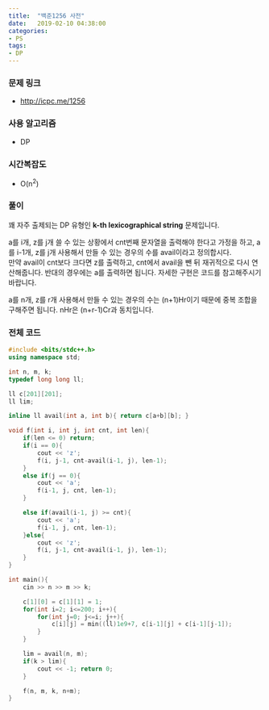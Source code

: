 ```yaml
---
title:  "백준1256 사전"
date:   2019-02-10 04:38:00
categories:
- PS
tags:
- DP
---
```


### 문제 링크
* http://icpc.me/1256

### 사용 알고리즘
* DP

### 시간복잡도
* O(n<sup>2</sup>)

### 풀이
꽤 자주 출제되는 DP 유형인 <b>k-th lexicographical string</b> 문제입니다.

a를 i개, z를 j개 쓸 수 있는 상황에서 cnt번째 문자열을 출력해야 한다고 가정을 하고, a를 i-1개, z를 j개 사용해서 만들 수 있는 경우의 수를 avail이라고 정의합시다.<br>
만약 avail이 cnt보다 크다면 z를 출력하고, cnt에서 avail을 뺀 뒤 재귀적으로 다시 연산해줍니다. 반대의 경우에는 a를 출력하면 됩니다. 자세한 구현은 코드를 참고해주시기 바랍니다.

a를 n개, z를 r개 사용해서 만들 수 있는 경우의 수는 (n+1)Hr이기 때문에 중복 조합을 구해주면 됩니다. nHr은 (n+r-1)Cr과 동치입니다.

### 전체 코드
```cpp
#include <bits/stdc++.h>
using namespace std;

int n, m, k;
typedef long long ll;

ll c[201][201];
ll lim;

inline ll avail(int a, int b){ return c[a+b][b]; }

void f(int i, int j, int cnt, int len){
	if(len <= 0) return;
	if(i == 0){
		cout << 'z';
		f(i, j-1, cnt-avail(i-1, j), len-1);
	}
	else if(j == 0){
		cout << 'a';
		f(i-1, j, cnt, len-1);
	}

	else if(avail(i-1, j) >= cnt){
		cout << 'a';
		f(i-1, j, cnt, len-1);
	}else{
		cout << 'z';
		f(i, j-1, cnt-avail(i-1, j), len-1);
	}
}

int main(){
	cin >> n >> m >> k;

	c[1][0] = c[1][1] = 1;
	for(int i=2; i<=200; i++){
		for(int j=0; j<=i; j++){
			c[i][j] = min((ll)1e9+7, c[i-1][j] + c[i-1][j-1]);
		}
	}

	lim = avail(n, m);
	if(k > lim){
		cout << -1; return 0;
	}

	f(n, m, k, n+m);
}
```
